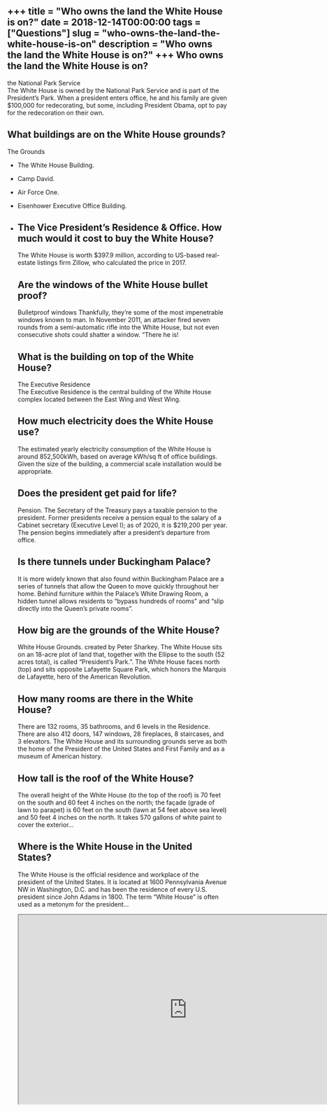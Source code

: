 +++
title = "Who owns the land the White House is on?"
date = 2018-12-14T00:00:00
tags = ["Questions"]
slug = "who-owns-the-land-the-white-house-is-on"
description = "Who owns the land the White House is on?"
+++
Who owns the land the White House is on?
----------------------------------------

the National Park Service  
The White House is owned by the National Park Service and is part of the President’s Park. When a president enters office, he and his family are given $100,000 for redecorating, but some, including President Obama, opt to pay for the redecoration on their own.

What buildings are on the White House grounds?
----------------------------------------------

The Grounds

- The White House Building.
- Camp David.
- Air Force One.
- Eisenhower Executive Office Building.
- The Vice President’s Residence &amp; Office. How much would it cost to buy the White House?
    ----------------------------------------------
    
    The White House is worth $397.9 million, according to US-based real-estate listings firm Zillow, who calculated the price in 2017.
    
    Are the windows of the White House bullet proof?
    ------------------------------------------------
    
    Bulletproof windows Thankfully, they’re some of the most impenetrable windows known to man. In November 2011, an attacker fired seven rounds from a semi-automatic rifle into the White House, but not even consecutive shots could shatter a window. “There he is!
    
    What is the building on top of the White House?
    -----------------------------------------------
    
    The Executive Residence  
    The Executive Residence is the central building of the White House complex located between the East Wing and West Wing.
    
    How much electricity does the White House use?
    ----------------------------------------------
    
    The estimated yearly electricity consumption of the White House is around 852,500kWh, based on average kWh/sq ft of office buildings. Given the size of the building, a commercial scale installation would be appropriate.
    
    Does the president get paid for life?
    -------------------------------------
    
    Pension. The Secretary of the Treasury pays a taxable pension to the president. Former presidents receive a pension equal to the salary of a Cabinet secretary (Executive Level I); as of 2020, it is $219,200 per year. The pension begins immediately after a president’s departure from office.
    
    Is there tunnels under Buckingham Palace?
    -----------------------------------------
    
    It is more widely known that also found within Buckingham Palace are a series of tunnels that allow the Queen to move quickly throughout her home. Behind furniture within the Palace’s White Drawing Room, a hidden tunnel allows residents to “bypass hundreds of rooms” and “slip directly into the Queen’s private rooms”.
    
    How big are the grounds of the White House?
    -------------------------------------------
    
    White House Grounds. created by Peter Sharkey. The White House sits on an 18-acre plot of land that, together with the Ellipse to the south (52 acres total), is called “President’s Park.”. The White House faces north (top) and sits opposite Lafayette Square Park, which honors the Marquis de Lafayette, hero of the American Revolution.
    
    How many rooms are there in the White House?
    --------------------------------------------
    
    There are 132 rooms, 35 bathrooms, and 6 levels in the Residence. There are also 412 doors, 147 windows, 28 fireplaces, 8 staircases, and 3 elevators. The White House and its surrounding grounds serve as both the home of the President of the United States and First Family and as a museum of American history.
    
    How tall is the roof of the White House?
    ----------------------------------------
    
    The overall height of the White House (to the top of the roof) is 70 feet on the south and 60 feet 4 inches on the north; the façade (grade of lawn to parapet) is 60 feet on the south (lawn at 54 feet above sea level) and 50 feet 4 inches on the north. It takes 570 gallons of white paint to cover the exterior…
    
    Where is the White House in the United States?
    ----------------------------------------------
    
    The White House is the official residence and workplace of the president of the United States. It is located at 1600 Pennsylvania Avenue NW in Washington, D.C. and has been the residence of every U.S. president since John Adams in 1800. The term “White House” is often used as a metonym for the president…
    
    <iframe allow="accelerometer; autoplay; clipboard-write; encrypted-media; gyroscope; picture-in-picture" allowfullscreen="" class="__youtube_prefs__  epyt-is-override  no-lazyload" data-no-lazy="1" data-origheight="433" data-origwidth="770" data-skipgform_ajax_framebjll="" height="433" id="_ytid_94375" loading="lazy" src="https://www.youtube.com/embed/9J7A0zraWJo?enablejsapi=1&autoplay=0&cc_load_policy=0&cc_lang_pref=&iv_load_policy=1&loop=0&modestbranding=0&rel=1&fs=1&playsinline=0&autohide=2&theme=dark&color=red&controls=1&" title="YouTube player" width="770"></iframe>